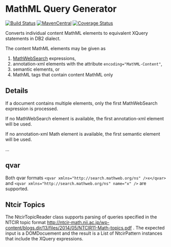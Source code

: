 MathML Query Generator
======================
[![Build Status](https://travis-ci.org/physikerwelt/MathMLQueryGenerator.svg?branch=travis)](https://travis-ci.org/physikerwelt/MathMLQueryGenerator)
[![MavenCentral](https://maven-badges.herokuapp.com/maven-central/com.formulasearchengine/mathmlquerygenerator/badge.svg)](maven-badges.herokuapp.com/maven-central/com.formulasearchengine/mathmlquerygenerator/)
[![Coverage Status](https://coveralls.io/repos/github/physikerwelt/MathMLQueryGenerator/badge.svg?branch=master)](https://coveralls.io/github/physikerwelt/MathMLQueryGenerator?branch=master)


Converts individual content MathML elements to equivalent
XQuery statements in DB2 dialect.

The content MathML elements may be given as

1. [MathWebSearch](http://search.mathweb.org/) expressions,
2. annotation-xml elements with the attribute ```encoding="MathML-Content"```,
3. semantic elements, or
4. MathML tags that contain content MathML only

## Details 

If a document contains multiple elements, only the first MathWebSearch expression is processed.

If no MathWebSearch element is available, the first annotation-xml element will be used.

If no annotation-xml Math element is available, the first semantic element will be used.

...

## qvar

Both qvar formats `<qvar xmlns="http://search.mathweb.org/ns" />x</qvar>` and
 `<qvar xmlns="http://search.mathweb.org/ns" name="x" />` are supported.

## Ntcir Topics
The NtcirTopicReader class supports parsing of queries specified in the NTCIR topic format
http://ntcir-math.nii.ac.jp/wp-content/blogs.dir/13/files/2014/05/NTCIR11-Math-topics.pdf .
The expected input is a DOMDocuement and the result is a List of NtcirPattern instances that
include the XQuery expressions.
